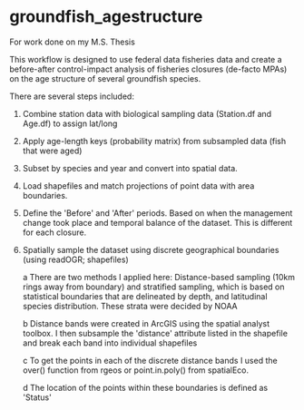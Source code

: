 # groundfish_agestructure
For work done on my M.S. Thesis

This workflow is designed to use federal data fisheries data and create a before-after control-impact analysis of fisheries closures (de-facto MPAs) on the age structure of several groundfish species. 

There are several steps included:

1) Combine station data with biological sampling data (Station.df and Age.df) to assign lat/long

2) Apply age-length keys (probability matrix) from subsampled data (fish that were aged)

3) Subset by species and year and convert into spatial data.

4) Load shapefiles and match projections of point data with area boundaries. 

5) Define the 'Before' and 'After' periods. Based on when the management change took place and temporal balance of the dataset. This is different for each closure.

5) Spatially sample the dataset using discrete geographical boundaries (using readOGR; shapefiles)
      
     a There are two methods I applied here: Distance-based sampling (10km rings away from boundary) and stratified sampling, which is             based on statistical boundaries that are delineated by depth, and latitudinal species distribution. These strata were decided by           NOAA
      
     b Distance bands were created in ArcGIS using the spatial analyst toolbox. I then subsample the 'distance' attribute listed in the             shapefile and break each band into individual shapefiles
      
     c To get the points in each of the discrete distance bands I used the over() function from rgeos or point.in.poly() from spatialEco.
     
     d The location of the points within these boundaries is defined as 'Status'
